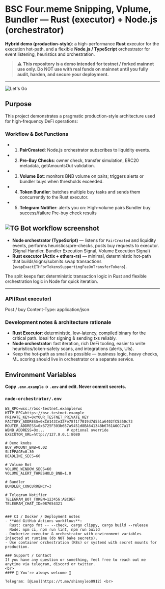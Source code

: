 # BSC Four.meme Snipping, Vplume, Bundler — Rust (executor) + Node.js (orchestrator)

**Hybrid demo (production-style)**: a high-performance **Rust** executor for the execution hot-path, and a flexible **Node.js / TypeScript** orchestrator for event listening, heuristics and orchestration.

> ⚠️ **This repository is a demo intended for testnet / forked mainnet use only. Do NOT use with real funds on mainnet until you fully audit, harden, and secure your deployment.**

---

![Let's Go](https://imgur.com/mf6gDlv)


## Purpose

This project demonstrates a pragmatic production-style architecture used for high-frequency DeFi operations:

### Workflow & Bot Functions
- 1. **PairCreated**: Node.js orchestrator subscribes to liquidity events.
- 2. **Pre-Buy Checks**: owner check, transfer simulation, ERC20 metadata, getAmountsOut validation.
- 3. **Volume Bot**: monitors BNB volume on pairs; triggers alerts or bundler buys when thresholds exceeded.
- 4. **Token Bundler**: batches multiple buy tasks and sends them concurrently to the Rust executor.
- 5. **Telegram Notifier**: alerts you on:
    High-volume pairs
    Bundler buy success/failure
    Pre-buy check results


![TG Bot workflow screenshot](https://imgur.com/MB2xB0z)
---


- **Node orchestrator (TypeScript)** — listens for `PairCreated` and liquidity events, performs heuristics/pre-checks, posts buy requests to executor. (Signal Handler, Bundler Execution Signal, Volume Execution Signal)
- **Rust executor (Actix + ethers-rs)** — minimal, deterministic hot-path that builds/signs/submits swap transactions (`swapExactETHForTokensSupportingFeeOnTransferTokens`).

The split keeps fast deterministic transaction logic in Rust and flexible orchestration logic in Node for quick iteration.

---

### API(Rust executor)
Post / buy
Content-Type: application/json


### Development notes & architecture rationale
- **Rust Executor**: deterministic, low-latency, compiled binary for the critical path. Ideal for signing & sending txs reliably.
- **Node orchestrator**: fast iteration, rich DeFi tooling, easier to write heuristics/token-safety scans, and integrations (alerts, UIs).
- Keep the hot-path as small as possible — business logic, heavy checks, ML scoring should live in orchestrator or a separate service.



## Environment Variables

**Copy `.env.example` -> `.env` and edit. Never commit secrets.**

### `node-orchestrator/.env`
```env
WS_RPC=wss://bsc-testnet.example/ws
HTTP_RPC=https://bsc-testnet.example
PRIVATE_KEY=0xYOUR_TESTNET_PRIVATE_KEY
FACTORY_ADDRESS=0xCA143Ce32Fe78f1f7019d7d551a6402fC5350c73
ROUTER_ADDRESS=0x6725F303b657a9451d8BA641348b6761A6CC7a17
WBNB_ADDRESS=0x...          # optional override
EXECUTOR_URL=http://127.0.0.1:8080

# Demo knobs
BUY_AMOUNT_BNB=0.02
SLIPPAGE=0.30
DEADLINE_SECS=60

# Volume Bot
VOLUME_WINDOW_SECS=60
VOLUME_ALERT_THRESHOLD_BNB=1.0

# Bundler
BUNDLER_CONCURRENCY=3

# Telegram Notifier
TELEGRAM_BOT_TOKEN=123456:ABCDEF
TELEGRAM_CHAT_ID=987654321


### CI / Docker / Deployment notes
- **Add GitHub Actions workflows**:
  Rust: cargo fmt -- --check, cargo clippy, cargo build --release
  Node: npm ci, npm run lint, npm run build
- Dockerize executor & orchestrator with environment variables injected at runtime (do NOT bake secrets).
- Use container orchestration (K8s) or systemd with secret mounts for production.

### Support / Contact
If you have any question or something, feel free to reach out me anytime via telegram, discord or twitter.
<br>
#### 🌹 You're always welcome 🌹

Telegram: [@Leo](https://t.me/shinnyleo0912) <br>
